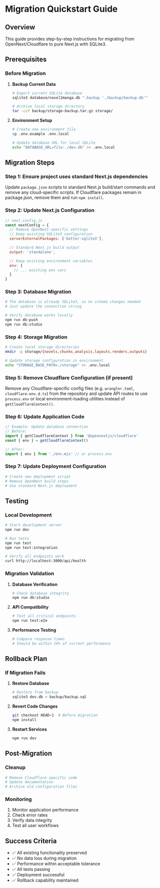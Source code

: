# Migration Quickstart Guide

## Overview
This guide provides step-by-step instructions for migrating from OpenNext/Cloudflare to pure Next.js with SQLite3.

## Prerequisites

### Before Migration
1. **Backup Current Data**
   ```bash
   # Export current SQLite database
   sqlite3 database/novel2manga.db ".backup './backup/backup.db'"

   # Archive local storage directory
   tar -czf backup/storage-backup.tar.gz storage/
   ```

2. **Environment Setup**
   ```bash
   # Create new environment file
   cp .env.example .env.local

   # Update database URL for local SQLite
   echo "DATABASE_URL=file:./dev.db" >> .env.local
   ```

## Migration Steps

### Step 1: Ensure project uses standard Next.js dependencies
Update `package.json` scripts to standard Next.js build/start commands and remove any cloud-specific scripts. If Cloudflare packages remain in package.json, remove them and run `npm install`.

### Step 2: Update Next.js Configuration
```javascript
// next.config.js
const nextConfig = {
  // Remove OpenNext-specific settings
  // Keep existing SQLite3 configuration
  serverExternalPackages: ['better-sqlite3'],

  // Standard Next.js build output
  output: 'standalone',

  // Keep existing environment variables
  env: {
    // ... existing env vars
  }
}
```

### Step 3: Database Migration
```bash
# The database is already SQLite3, so no schema changes needed
# Just update the connection string

# Verify database works locally
npm run db:push
npm run db:studio
```

### Step 4: Storage Migration
```bash
# Create local storage directories
mkdir -p storage/{novels,chunks,analysis,layouts,renders,outputs}

# Update storage configuration in environment
echo "STORAGE_BASE_PATH=./storage" >> .env.local
```

### Step 5: Remove Cloudflare Configuration (if present)
Remove any Cloudflare-specific config files (e.g. `wrangler.toml`, `cloudflare-env.d.ts`) from the repository and update API routes to use `process.env` or local environment-loading utilities instead of `getCloudflareContext()`.

### Step 6: Update Application Code
```typescript
// Example: Update database connection
// Before:
import { getCloudflareContext } from '@opennextjs/cloudflare'
const { env } = getCloudflareContext()

// After:
import { env } from './env.mjs' // or process.env
```

### Step 7: Update Deployment Configuration
```bash
# Create new deployment script
# Remove OpenNext build steps
# Use standard Next.js deployment
```

## Testing

### Local Development
```bash
# Start development server
npm run dev

# Run tests
npm run test
npm run test:integration

# Verify all endpoints work
curl http://localhost:3000/api/health
```

### Migration Validation
1. **Database Verification**
   ```bash
   # Check database integrity
   npm run db:studio
   ```

2. **API Compatibility**
   ```bash
   # Test all critical endpoints
   npm run test:e2e
   ```

3. **Performance Testing**
   ```bash
   # Compare response times
   # Should be within 10% of current performance
   ```

## Rollback Plan

### If Migration Fails
1. **Restore Database**
   ```bash
   # Restore from backup
   sqlite3 dev.db < backup/backup.sql
   ```

2. **Revert Code Changes**
   ```bash
   git checkout HEAD~1  # Before migration
   npm install
   ```

3. **Restart Services**
   ```bash
   npm run dev
   ```

## Post-Migration

### Cleanup
```bash
# Remove Cloudflare-specific code
# Update documentation
# Archive old configuration files
```

### Monitoring
1. Monitor application performance
2. Check error rates
3. Verify data integrity
4. Test all user workflows

## Success Criteria

- ✅ All existing functionality preserved
- ✅ No data loss during migration
- ✅ Performance within acceptable tolerance
- ✅ All tests passing
- ✅ Deployment successful
- ✅ Rollback capability maintained